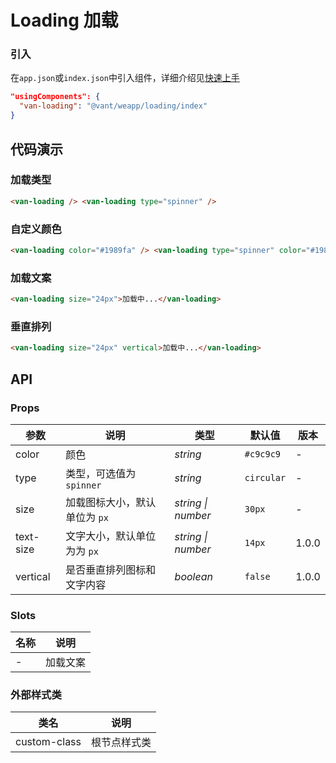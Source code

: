 # Loading 加载

### 引入

在`app.json`或`index.json`中引入组件，详细介绍见[快速上手](#/quickstart#yin-ru-zu-jian)

```json
"usingComponents": {
  "van-loading": "@vant/weapp/loading/index"
}
```

## 代码演示

### 加载类型

```html
<van-loading /> <van-loading type="spinner" />
```

### 自定义颜色

```html
<van-loading color="#1989fa" /> <van-loading type="spinner" color="#1989fa" />
```

### 加载文案

```html
<van-loading size="24px">加载中...</van-loading>
```

### 垂直排列

```html
<van-loading size="24px" vertical>加载中...</van-loading>
```

## API

### Props

| 参数 | 说明 | 类型 | 默认值 | 版本 |
| --- | --- | --- | --- | --- |
| color | 颜色 | _string_ | `#c9c9c9` | - |
| type | 类型，可选值为 `spinner` | _string_ | `circular` | - |
| size | 加载图标大小，默认单位为 `px` | _string \| number_ | `30px` | - |
| text-size | 文字大小，默认单位为为 `px` | _string \| number_ | `14px` | 1.0.0 |
| vertical | 是否垂直排列图标和文字内容 | _boolean_ | `false` | 1.0.0 |

### Slots

| 名称 | 说明     |
| ---- | -------- |
| -    | 加载文案 |

### 外部样式类

| 类名         | 说明         |
| ------------ | ------------ |
| custom-class | 根节点样式类 |
